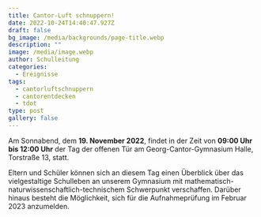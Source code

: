 ```yaml
---
title: Cantor-Luft schnuppern!
date: 2022-10-24T14:40:47.927Z
draft: false
bg_image: /media/backgrounds/page-title.webp
description: ""
image: /media/image.webp
author: Schulleitung
categories:
  - Ereignisse
tags:
  - cantorluftschnuppern
  - cantorentdecken
  - tdot
type: post
gallery: false
---
```

Am Sonnabend, dem **19. November 2022**, findet in der Zeit von **09:00 Uhr bis 12:00 Uhr** der Tag der offenen Tür am Georg-Cantor-Gymnasium Halle, Torstraße 13, statt.

Eltern und Schüler können sich an diesem Tag einen Überblick über das vielgestaltige Schulleben an unserem Gymnasium mit mathematisch-naturwissenschaftlich-technischem Schwerpunkt verschaffen. Darüber hinaus besteht die Möglichkeit, sich für die Aufnahmeprüfung im Februar 2023 anzumelden.
